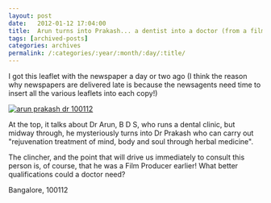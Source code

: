 ```yaml
---
layout: post
date:	2012-01-12 17:04:00
title:  Arun turns into Prakash... a dentist into a doctor (from a film producer)
tags: [archived-posts]
categories: archives
permalink: /:categories/:year/:month/:day/:title/
---
```

I got this leaflet with the newspaper a day or two ago (I think the reason why newspapers are delivered late is because the newsagents need time to insert all the various leaflets into each copy!)

<a href="http://s1142.photobucket.com/albums/n611/allsrtspctrs/?action=view&amp;current=IMG_6388.jpg" target="_blank"><img src="http://i1142.photobucket.com/albums/n611/allsrtspctrs/IMG_6388.jpg" border="0" alt="arun prakash dr 100112"></a>


At the top, it talks about Dr Arun, B D S, who runs a dental clinic, but midway through, he mysteriously turns into Dr Prakash who can carry out "rejuvenation treatment of mind, body and soul through herbal medicine". 

The clincher, and the point that will drive us immediately to consult this person is, of course, that he was a Film Producer earlier! What better qualifications could a doctor need?

Bangalore, 100112
